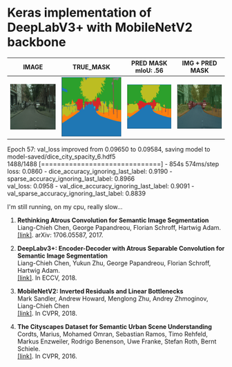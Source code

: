 # Keras implementation of DeepLabV3+ with MobileNetV2 backbone

| IMAGE | TRUE_MASK | PRED MASK <br/> mIoU: .56 | IMG + PRED MASK |
| :---: | :-------: | :-------: | :--------: |
| ![cityscapes_img_1](images/dice-spacity-6_1.png "Cityscapes Image") | ![cityscapes_img_2](images/dice-spacity-6_2.png "Cityscapes True Mask") | ![cityscapes_img_3](images/dice-spacity-6_3.png "Cityscapes Pred Mask") | ![cityscapes_img_4](images/dice-spacity-6_4.png "Cityscapes Image + Pred Mask") |

Epoch 57: val_loss improved from 0.09650 to 0.09584, saving model to model-saved/dice_city_spacity_6.hdf5 <br/>
1488/1488 [==============================] - 854s 574ms/step <br/>
loss: 0.0860 - dice_accuracy_ignoring_last_label: 0.9190 - sparse_accuracy_ignoring_last_label: 0.8966 <br/> 
val_loss: 0.0958 - val_dice_accuracy_ignoring_last_label: 0.9091 - val_sparse_accuracy_ignoring_last_label: 0.8839

I'm still running, on my cpu, really slow...

1. **Rethinking Atrous Convolution for Semantic Image Segmentation** <br/>
    Liang-Chieh Chen, George Papandreou, Florian Schroff, Hartwig Adam. <br/>
    [[link]](http://arxiv.org/abs/1706.05587). arXiv: 1706.05587, 2017.

2. **DeepLabv3+: Encoder-Decoder with Atrous Separable Convolution for Semantic Image Segmentation** <br/>
    Liang-Chieh Chen, Yukun Zhu, George Papandreou, Florian Schroff, Hartwig Adam. <br/>
    [[link]](https://arxiv.org/abs/1802.02611). In ECCV, 2018.

3. **MobileNetV2: Inverted Residuals and Linear Bottlenecks** <br/>
    Mark Sandler, Andrew Howard, Menglong Zhu, Andrey Zhmoginov, Liang-Chieh Chen <br/>
    [[link]](https://arxiv.org/abs/1801.04381). In CVPR, 2018.

4. **The Cityscapes Dataset for Semantic Urban Scene Understanding** <br/>
    Cordts, Marius, Mohamed Omran, Sebastian Ramos, Timo Rehfeld, Markus Enzweiler, Rodrigo Benenson, Uwe Franke, Stefan Roth, Bernt Schiele.  <br/>
    [[link]](https://www.cityscapes-dataset.com/). In CVPR, 2016.
